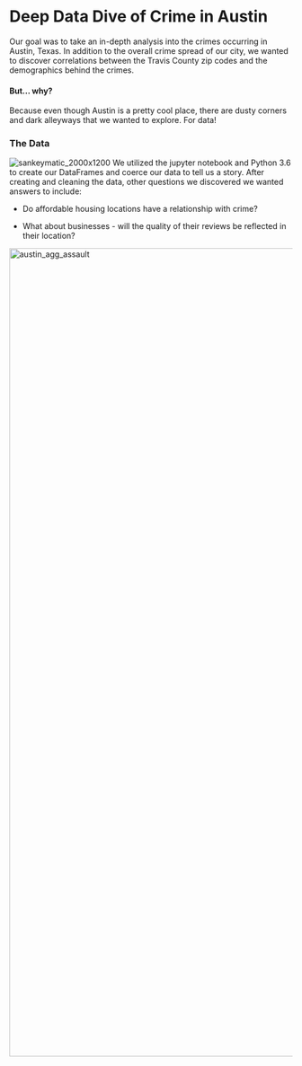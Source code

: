 # Deep Data Dive of Crime in Austin

Our goal was to take an in-depth analysis into the crimes occurring in Austin, Texas. In addition to the overall crime spread of our city, we wanted to discover correlations between the Travis County zip codes and the demographics behind the crimes. 

#### But... why?

Because even though Austin is a pretty cool place, there are dusty corners and dark alleyways that we wanted to explore. For data!

### The Data

![sankeymatic_2000x1200](https://user-images.githubusercontent.com/30611037/33969114-21f95012-e031-11e7-9773-9020d79df3db.png) We utilized the jupyter notebook and Python 3.6 to create our DataFrames and coerce our data to tell us a story. After creating and cleaning the data, other questions we discovered we wanted answers to include: <ul><li> Do affordable housing locations have a relationship with crime?</li> 
<li>What about businesses - will the quality of their reviews be reflected in their location?</li></ul>

<img width="1440" alt="austin_agg_assault" src="https://user-images.githubusercontent.com/30611037/33969168-6ea7fda0-e031-11e7-98b0-ecd9d872d2f8.png">
